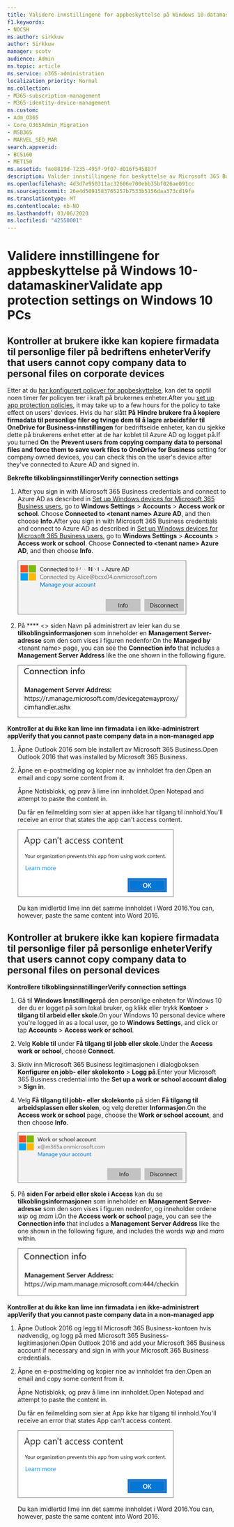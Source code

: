 ```yaml
---
title: Validere innstillingene for appbeskyttelse på Windows 10-datamaskiner
f1.keywords:
- NOCSH
ms.author: sirkkuw
author: Sirkkuw
manager: scotv
audience: Admin
ms.topic: article
ms.service: o365-administration
localization_priority: Normal
ms.collection:
- M365-subscription-management
- M365-identity-device-management
ms.custom:
- Adm_O365
- Core_O365Admin_Migration
- MSB365
- MARVEL_SEO_MAR
search.appverid:
- BCS160
- MET150
ms.assetid: fae8819d-7235-495f-9f07-d016f545887f
description: Valider innstillingene for beskyttelse av Microsoft 365 Business-apper på Windows 10-enheter, og kontroller at brukere ikke kan kopiere firmadata til personlige filer eller ikke-administrerte apper.
ms.openlocfilehash: 4d3d7e950311ac32606e700ebb35bf026ae091cc
ms.sourcegitcommit: 26e4d5091583765257b7533b5156daa373cd19fe
ms.translationtype: MT
ms.contentlocale: nb-NO
ms.lasthandoff: 03/06/2020
ms.locfileid: "42550001"
---
```

# <a name="validate-app-protection-settings-on-windows-10-pcs"></a><span data-ttu-id="cd889-103">Validere innstillingene for appbeskyttelse på Windows 10-datamaskiner</span><span class="sxs-lookup"><span data-stu-id="cd889-103">Validate app protection settings on Windows 10 PCs</span></span>

## <a name="verify-that-users-cannot-copy-company-data-to-personal-files-on-corporate-devices"></a><span data-ttu-id="cd889-104">Kontroller at brukere ikke kan kopiere firmadata til personlige filer på bedriftens enheter</span><span class="sxs-lookup"><span data-stu-id="cd889-104">Verify that users cannot copy company data to personal files on corporate devices</span></span>

<span data-ttu-id="cd889-105">Etter at du [har konfigurert policyer for appbeskyttelse](protection-settings-for-windows-10-devices.md), kan det ta opptil noen timer før policyen trer i kraft på brukernes enheter.</span><span class="sxs-lookup"><span data-stu-id="cd889-105">After you [set up app protection policies](protection-settings-for-windows-10-devices.md), it may take up to a few hours for the policy to take effect on users' devices.</span></span> <span data-ttu-id="cd889-106">Hvis du har slått **På** **Hindre brukere fra å kopiere firmadata til personlige filer og tvinge dem til å lagre arbeidsfiler til OneDrive for Business-innstillingen** for bedriftseide enheter, kan du sjekke dette på brukerens enhet etter at de har koblet til Azure AD og logget på.</span><span class="sxs-lookup"><span data-stu-id="cd889-106">If you turned **On** the **Prevent users from copying company data to personal files and force them to save work files to OneDrive for Business** setting for company owned devices, you can check this on the user's device after they've connected to Azure AD and signed in.</span></span> 
  
 <span data-ttu-id="cd889-107">**Bekrefte tilkoblingsinnstillinger**</span><span class="sxs-lookup"><span data-stu-id="cd889-107">**Verify connection settings**</span></span>
  
1. <span data-ttu-id="cd889-p102">After you sign in with Microsoft 365 Business credentials and connect to Azure AD as described in [Set up Windows devices for Microsoft 365 Business users](set-up-windows-devices.md), go to **Windows Settings** \> **Accounts** \> **Access work or school**. Choose **Connected to \<tenant name\> Azure AD**, and then choose **Info**.</span><span class="sxs-lookup"><span data-stu-id="cd889-p102">After you sign in with Microsoft 365 Business credentials and connect to Azure AD as described in [Set up Windows devices for Microsoft 365 Business users](set-up-windows-devices.md), go to **Windows Settings** \> **Accounts** \> **Access work or school**. Choose **Connected to \<tenant name\> Azure AD**, and then choose **Info**.</span></span>
    
    ![Click or tap Info on the Connected to Azure AD dialog.](../media/a36ede2b-d1a0-4d4e-8ea7-af39b4b63890.png)
  
2. <span data-ttu-id="cd889-111">På \*\*\*\* \<\> siden Navn på administrert av leier kan du se **tilkoblingsinformasjonen** som inneholder en **Management Server-adresse** som den som vises i figuren nedenfor.</span><span class="sxs-lookup"><span data-stu-id="cd889-111">On the **Managed by** \<tenant name\> page, you can see the **Connection info** that includes a **Management Server Address** like the one shown in the following figure.</span></span> 
    
    ![Managed by page shows connection info of the device manager URL.](../media/47515a8e-2d0c-4bea-99f0-6b2545b88a11.png)
  
 <span data-ttu-id="cd889-113">**Kontroller at du ikke kan lime inn firmadata i en ikke-administrert app**</span><span class="sxs-lookup"><span data-stu-id="cd889-113">**Verify that you cannot paste company data in a non-managed app**</span></span>
  
1. <span data-ttu-id="cd889-114">Åpne Outlook 2016 som ble installert av Microsoft 365 Business.</span><span class="sxs-lookup"><span data-stu-id="cd889-114">Open Outlook 2016 that was installed by Microsoft 365 Business.</span></span>
    
2. <span data-ttu-id="cd889-115">Åpne en e-postmelding og kopier noe av innholdet fra den.</span><span class="sxs-lookup"><span data-stu-id="cd889-115">Open an email and copy some content from it.</span></span>
    
    <span data-ttu-id="cd889-116">Åpne Notisblokk, og prøv å lime inn innholdet.</span><span class="sxs-lookup"><span data-stu-id="cd889-116">Open Notepad and attempt to paste the content in.</span></span>
    
    <span data-ttu-id="cd889-117">Du får en feilmelding som sier at appen ikke har tilgang til innhold.</span><span class="sxs-lookup"><span data-stu-id="cd889-117">You'll receive an error that states the app can't access content.</span></span>
    
    ![A dialog that states app can't access content when you paste into an unmanaged app.](../media/5e82b154-cf2f-43c8-ae80-b45d8ad80e56.png)
  
    <span data-ttu-id="cd889-119">Du kan imidlertid lime inn det samme innholdet i Word 2016.</span><span class="sxs-lookup"><span data-stu-id="cd889-119">You can, however, paste the same content into Word 2016.</span></span>
    
## <a name="verify-that-users-cannot-copy-company-data-to-personal-files-on-personal-devices"></a><span data-ttu-id="cd889-120">Kontroller at brukere ikke kan kopiere firmadata til personlige filer på personlige enheter</span><span class="sxs-lookup"><span data-stu-id="cd889-120">Verify that users cannot copy company data to personal files on personal devices</span></span>

 <span data-ttu-id="cd889-121">**Kontrollere tilkoblingsinnstillinger**</span><span class="sxs-lookup"><span data-stu-id="cd889-121">**Verify connection settings**</span></span>
  
1. <span data-ttu-id="cd889-122">Gå til **Windows Innstillinger**på den personlige enheten for Windows 10 der du er logget på som lokal bruker, og klikk eller trykk **Kontoer** \> **tilgang til arbeid eller skole**.</span><span class="sxs-lookup"><span data-stu-id="cd889-122">On your Windows 10 personal device where you're logged in as a local user, go to **Windows Settings**, and click or tap **Accounts** \> **Access work or school**.</span></span>
    
2. <span data-ttu-id="cd889-123">Velg **Koble til** under **Få tilgang til jobb eller skole**.</span><span class="sxs-lookup"><span data-stu-id="cd889-123">Under the **Access work or school**, choose **Connect**.</span></span>
    
3. <span data-ttu-id="cd889-124">Skriv inn Microsoft 365 Business legitimasjonen i dialogboksen **Konfigurer en jobb- eller skolekonto** \> **Logg på**.</span><span class="sxs-lookup"><span data-stu-id="cd889-124">Enter your Microsoft 365 Business credential into the **Set up a work or school account dialog** \> **Sign in**.</span></span>
    
4. <span data-ttu-id="cd889-125">Velg **Få tilgang til jobb- eller skolekonto** på siden **Få tilgang til arbeidsplassen eller skolen**, og velg deretter **Informasjon**.</span><span class="sxs-lookup"><span data-stu-id="cd889-125">On the **Access work or school** page, choose the **Work or school account**, and then choose **Info**.</span></span>
    
    ![Klikk eller trykk på Informasjon i dialogboksen Jobb- eller skolekonto.](../media/63bd8b32-cb32-4afa-8ce0-6070ac403abc.png)
  
5. <span data-ttu-id="cd889-127">På **siden For arbeid eller skole i Access** kan du se **tilkoblingsinformasjonen** som inneholder en **Management Server-adresse** som den som vises i figuren nedenfor, og inneholder ordene *wip* og *mam* i.</span><span class="sxs-lookup"><span data-stu-id="cd889-127">On the **Access work or school** page, you can see the **Connection info** that includes a **Management Server Address** like the one shown in the following figure, and includes the words  *wip*  and  *mam*  within.</span></span> 
    
    ![Managed by page shows connection info URL that includes the words mam and wpi.](../media/abd4eaf4-44fa-4538-a3e8-1e0d331dfe1e.png)
  
 <span data-ttu-id="cd889-129">**Kontroller at du ikke kan lime inn firmadata i en ikke-administrert app**</span><span class="sxs-lookup"><span data-stu-id="cd889-129">**Verify that you cannot paste company data in a non-managed app**</span></span>
  
1. <span data-ttu-id="cd889-130">Åpne Outlook 2016 og legg til Microsoft 365 Business-kontoen hvis nødvendig, og logg på med Microsoft 365 Business-legitimasjonen.</span><span class="sxs-lookup"><span data-stu-id="cd889-130">Open Outlook 2016 and add your Microsoft 365 Business account if necessary and sign in with your Microsoft 365 Business credentials.</span></span>
    
2. <span data-ttu-id="cd889-131">Åpne en e-postmelding og kopier noe av innholdet fra den.</span><span class="sxs-lookup"><span data-stu-id="cd889-131">Open an email and copy some content from it.</span></span>
    
    <span data-ttu-id="cd889-132">Åpne Notisblokk, og prøv å lime inn innholdet.</span><span class="sxs-lookup"><span data-stu-id="cd889-132">Open Notepad and attempt to paste the content in.</span></span>
    
    <span data-ttu-id="cd889-133">Du får en feilmelding som sier at App ikke har tilgang til innhold.</span><span class="sxs-lookup"><span data-stu-id="cd889-133">You'll receive an error that states App can't access content.</span></span>
    
    ![A dialog that states app can't access content when you paste into an unmanaged app.](../media/5e82b154-cf2f-43c8-ae80-b45d8ad80e56.png)
  
    <span data-ttu-id="cd889-135">Du kan imidlertid lime inn det samme innholdet i Word 2016.</span><span class="sxs-lookup"><span data-stu-id="cd889-135">You can, however, paste the same content into Word 2016.</span></span>
    

